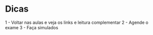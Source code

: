 # Dicas
1 - Voltar nas aulas e veja os links e leitura complementar
2 - Agende o exame
3 - Faça simulados
